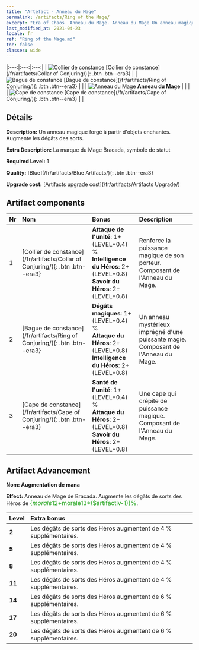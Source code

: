 ```yaml
---
title: "Artefact - Anneau du Mage"
permalink: /artifacts/Ring of the Mage/
excerpt: "Era of Chaos  Anneau du Mage. Anneau du Mage Un anneau magique forgé à partir d'objets enchantés. Augmente les dégâts des sorts."
last_modified_at: 2021-04-23
locale: fr
ref: "Ring of the Mage.md"
toc: false
classes: wide
---
```


  |:---:|:---:|:---:| 
  | ![Collier de constance](/images/t/artifact_40221.png) [Collier de constance](/fr/artifacts/Collar of Conjuring/){: .btn .btn--era3} |   | ![Bague de constance](/images/t/artifact_40221.png) [Bague de constance](/fr/artifacts/Ring of Conjuring/){: .btn .btn--era3} | 
  |   | ![Anneau du Mage](/images/t/icon_artifact_22.png) **Anneau du Mage** |  | 
  |   | ![Cape de constance](/images/t/artifact_40221.png) [Cape de constance](/fr/artifacts/Cape of Conjuring/){: .btn .btn--era3} |   | 


## Détails

 **Description:** Un anneau magique forgé à partir d'objets enchantés. Augmente les dégâts des sorts.

 **Extra Description:** La marque du Mage Bracada, symbole de statut

 **Required Level:** 1

 **Quality:** [Blue](/fr/artifacts/Blue Artifacts/){: .btn .btn--era3}

 **Upgrade cost:** [Artifacts upgrade cost](/fr/artifacts/Artifacts Upgrade/)



## Artifact components

  | Nr |    Nom    |   Bonus | Description | 
  |:---|:-----------|:--------|:------------| 
  | 1 | [Collier de constance](/fr/artifacts/Collar of Conjuring/){: .btn .btn--era3} | **Attaque de l'unité**: 1+(LEVEL\*0.4) %<br/>**Intelligence du Héros**: 2+(LEVEL\*0.8)<br/>**Savoir du Héros**: 2+(LEVEL\*0.8) | Renforce la puissance magique de son porteur. Composant de l'Anneau du Mage. | 
  | 2 | [Bague de constance](/fr/artifacts/Ring of Conjuring/){: .btn .btn--era3} | **Dégâts magiques**: 1+(LEVEL\*0.4) %<br/>**Attaque du Héros**: 2+(LEVEL\*0.8)<br/>**Intelligence du Héros**: 2+(LEVEL\*0.8) | Un anneau mystérieux imprégné d'une puissante magie. Composant de l'Anneau du Mage. | 
  | 3 | [Cape de constance](/fr/artifacts/Cape of Conjuring/){: .btn .btn--era3} | **Santé de l'unité**: 1+(LEVEL\*0.4) %<br/>**Attaque du Héros**: 2+(LEVEL\*0.8)<br/>**Savoir du Héros**: 2+(LEVEL\*0.8) | Une cape qui crépite de puissance magique. Composant de l'Anneau du Mage. | 


## Artifact Advancement

 **Nom: Augmentation de mana**

 **Effect:** Anneau de Mage de Bracada. Augmente les dégâts de sorts des Héros de <span style="color: #1ca216;font-size:16px">{$morale12+$morale13*($artifactlv-1)}%</span>.

  |  Level  |    Extra bonus  | 
  |:--------|:----------------| 
  | **2** | Les dégâts de sorts des Héros augmentent de 4 % supplémentaires. | 
  | **5** | Les dégâts de sorts des Héros augmentent de 4 % supplémentaires. | 
  | **8** | Les dégâts de sorts des Héros augmentent de 4 % supplémentaires. | 
  | **11** | Les dégâts de sorts des Héros augmentent de 4 % supplémentaires. | 
  | **14** | Les dégâts de sorts des Héros augmentent de 6 % supplémentaires. | 
  | **17** | Les dégâts de sorts des Héros augmentent de 6 % supplémentaires. | 
  | **20** | Les dégâts de sorts des Héros augmentent de 6 % supplémentaires. | 
